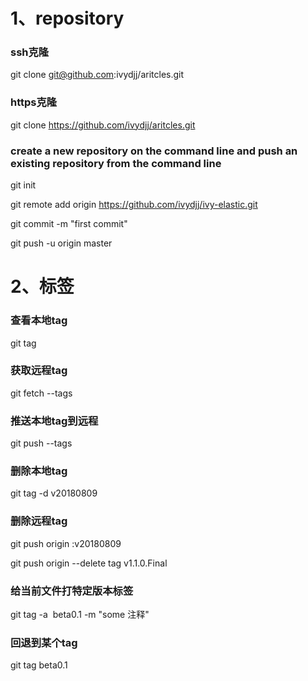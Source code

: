 # 1、repository

### ssh克隆
git clone git@github.com:ivydjj/aritcles.git

### https克隆
git clone https://github.com/ivydjj/aritcles.git

### create a new repository on the command line and push an existing repository from the command line
git init

git remote add origin https://github.com/ivydjj/ivy-elastic.git

git commit -m "first commit"

git push -u origin master

# 2、标签
### 查看本地tag
git tag

### 获取远程tag
git fetch --tags

### 推送本地tag到远程
git push --tags

### 删除本地tag
git tag -d v20180809

### 删除远程tag
git push origin :v20180809

git push origin --delete tag v1.1.0.Final

### 给当前文件打特定版本标签
git tag -a  beta0.1 -m "some 注释" 

### 回退到某个tag 
git tag beta0.1



